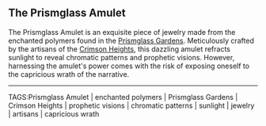 ## The Prismglass Amulet

The Prismglass Amulet is an exquisite piece of jewelry made from the enchanted polymers found in the [Prismglass Gardens](../Places/Prismglass%20Gardens.md). Meticulously crafted by the artisans of the [Crimson Heights](../Places/Crimson%20Heights.md), this dazzling amulet refracts sunlight to reveal chromatic patterns and prophetic visions. However, harnessing the amulet's power comes with the risk of exposing oneself to the capricious wrath of the narrative.


---

TAGS:Prismglass Amulet | enchanted polymers | Prismglass Gardens | Crimson Heights | prophetic visions | chromatic patterns | sunlight | jewelry | artisans | capricious wrath
